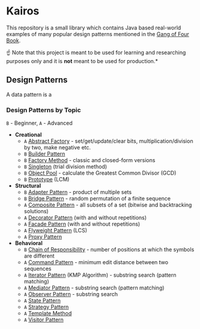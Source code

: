 # Kairos
This repository is a small library which contains Java based real-world examples of many popular design patterns mentioned in the [Gang of Four Book](https://en.wikipedia.org/wiki/Design_Patterns).

:point_up: Note that this project is meant to be used for learning and researching purposes 
only and it is **not** meant to be used for production.*

## Design Patterns

A data pattern is a 

### Design Patterns by Topic

`B` - Beginner, `A` - Advanced

* **Creational**
  * `A` [Abstract Factory](src/algorithms/math/bits) - set/get/update/clear bits, multiplication/division by two, make negative etc.
  * `B` [Builder Pattern](src/algorithms/math/factorial) 
  * `B` [Factory Method](src/algorithms/math/fibonacci) - classic and closed-form versions
  * `B` [Singleton](src/algorithms/math/primality-test) (trial division method)
  * `B` [Object Pool](src/algorithms/math/euclidean-algorithm) - calculate the Greatest Common Divisor (GCD)
  * `B` [Prototype](src/algorithms/math/least-common-multiple) (LCM)
* **Structural**
  * `B` [Adapter Pattern](src/structural/adapter) - product of multiple sets
  * `B` [Bridge Pattern](src/algorithms/sets/fisher-yates) - random permutation of a finite sequence
  * `A` [Composite Pattern](src/algorithms/sets/power-set) - all subsets of a set (bitwise and backtracking solutions)
  * `A` [Decorator Pattern](src/algorithms/sets/permutations) (with and without repetitions)
  * `A` [Facade Pattern](src/algorithms/sets/combinations) (with and without repetitions)
  * `A` [Flyweight Pattern](src/algorithms/sets/longest-common-subsequence) (LCS)
  * `A` [Proxy Pattern](src/algorithms/sets/longest-increasing-subsequence)
* **Behavioral**
  * `B` [Chain of Responsibility](src/algorithms/string/hamming-distance) - number of positions at which the symbols are different
  * `A` [Command Pattern](src/algorithms/string/levenshtein-distance) - minimum edit distance between two sequences
  * `A` [Iterator Pattern](src/algorithms/string/knuth-morris-pratt) (KMP Algorithm) - substring search (pattern matching)
  * `A` [Mediator Pattern](src/algorithms/string/z-algorithm) - substring search (pattern matching)
  * `A` [Observer Pattern](src/algorithms/string/rabin-karp) - substring search
  * `A` [State Pattern](src/algorithms/string/longest-common-substring)
  * `A` [Strategy Pattern](src/algorithms/string/regular-expression-matching)
  * `A` [Template Method](src/algorithms/string/regular-expression-matching)
  * `A` [Visitor Pattern](src/algorithms/string/regular-expression-matching)
